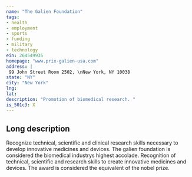 ```yaml
---
name: "The Galien Foundation"
tags:
- health
- employment
- sports
- funding
- military
- technology
ein: 264549935
homepage: "www.prix-galien-usa.com"
address: |
 99 John Street Room 2502, \nNew York, NY 10038
state: "NY"
city: "New York"
lng: 
lat: 
description: "Promotion of biomedical research. "
is_501c3: X
---
```


## Long description

Recognize technical, scientific and clinical research skills necessary to develop innovative medicines and devices. The galien foundation is considered the biomedical industrys highest accolade. Recognition of technical, scientific and research skills to create innovative medicines and devices. The award is considered the equivalent of the nobel prize. 

